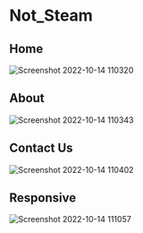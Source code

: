 # Not_Steam
## Home
![Screenshot 2022-10-14 110320](https://user-images.githubusercontent.com/110155508/195770522-fa40668f-a98a-421e-a221-64806ad822cf.png)

## About
![Screenshot 2022-10-14 110343](https://user-images.githubusercontent.com/110155508/195770552-165869d5-8a19-46e0-adbc-55da4186d32b.png)

## Contact Us
![Screenshot 2022-10-14 110402](https://user-images.githubusercontent.com/110155508/195770623-5dd2495e-788c-48a6-b46f-786bc293d806.png)

## Responsive 
![Screenshot 2022-10-14 111057](https://user-images.githubusercontent.com/110155508/195770874-33f8424b-ced4-41a3-93c6-b6783a19a52b.png)
